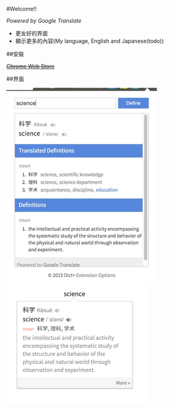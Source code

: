 #Welcome!!

*Powered by Google Translate*

+ 更友好的界面
+ 顯示更多的內容(My language, English and Japanese(todo))

##安裝

~~[Chrome Web Store](https://www.google.com/)~~

##界面

![popup](images/popup.png)
![popup](images/popup1.png)
